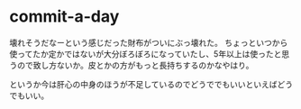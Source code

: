 commit-a-day
============


壊れそうだなーという感じだった財布がついにぶっ壊れた。
ちょっといつから使ってたか定かではないが大分ぼろぼろになっていたし、5年以上は使ったと思うので致し方ないか。皮とかの方がもっと長持ちするのかなやはり。

というか今は肝心の中身のほうが不足しているのでどうででもいいといえばどうでもいい。
